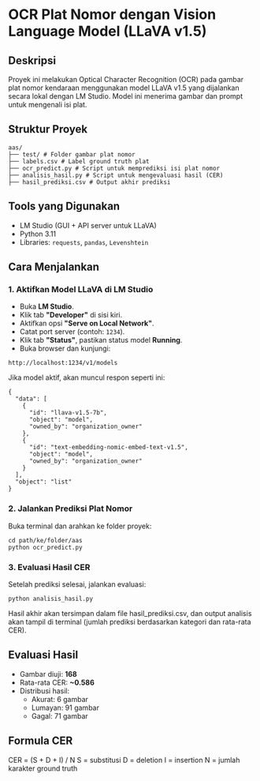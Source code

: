 #  OCR Plat Nomor dengan Vision Language Model (LLaVA v1.5)

##  Deskripsi
Proyek ini melakukan Optical Character Recognition (OCR) pada gambar plat nomor kendaraan menggunakan model LLaVA v1.5 yang dijalankan secara lokal dengan LM Studio. Model ini menerima gambar dan prompt untuk mengenali isi plat.

##  Struktur Proyek
```
aas/
├── test/ # Folder gambar plat nomor
├── labels.csv # Label ground truth plat
├── ocr_predict.py # Script untuk memprediksi isi plat nomor
├── analisis_hasil.py # Script untuk mengevaluasi hasil (CER)
├── hasil_prediksi.csv # Output akhir prediksi
```

##  Tools yang Digunakan
- LM Studio (GUI + API server untuk LLaVA)
- Python 3.11
- Libraries: `requests`, `pandas`, `Levenshtein`

##  Cara Menjalankan

### 1. Aktifkan Model LLaVA di LM Studio

- Buka **LM Studio**.
- Klik tab **"Developer"** di sisi kiri.
- Aktifkan opsi **"Serve on Local Network"**.
- Catat port server (contoh: `1234`).
- Klik tab **"Status"**, pastikan status model **Running**.
- Buka browser dan kunjungi:

```
http://localhost:1234/v1/models
```

Jika model aktif, akan muncul respon seperti ini:
```
{
  "data": [
    {
      "id": "llava-v1.5-7b",
      "object": "model",
      "owned_by": "organization_owner"
    },
    {
      "id": "text-embedding-nomic-embed-text-v1.5",
      "object": "model",
      "owned_by": "organization_owner"
    }
  ],
  "object": "list"
}
````

### 2. Jalankan Prediksi Plat Nomor
Buka terminal dan arahkan ke folder proyek:
```
cd path/ke/folder/aas
python ocr_predict.py
````

### 3. Evaluasi Hasil CER
Setelah prediksi selesai, jalankan evaluasi:
```
python analisis_hasil.py
```
Hasil akhir akan tersimpan dalam file hasil_prediksi.csv, dan output analisis akan tampil di terminal (jumlah prediksi berdasarkan kategori dan rata-rata CER).

##  Evaluasi Hasil
- Gambar diuji: **168**
- Rata-rata CER: **~0.586**
- Distribusi hasil:
  -  Akurat: 6 gambar
  -  Lumayan: 91 gambar
  -  Gagal: 71 gambar

##  Formula CER
CER = (S + D + I) / N
S = substitusi
D = deletion
I = insertion
N = jumlah karakter ground truth